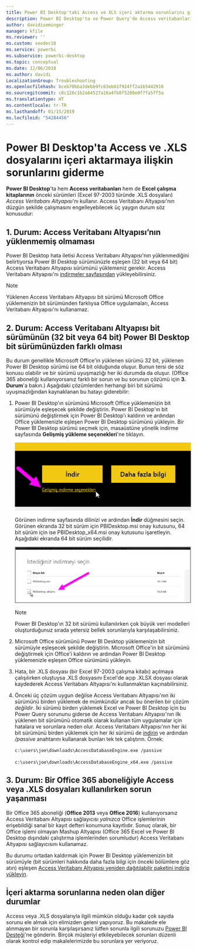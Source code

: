 ```yaml
---
title: Power BI Desktop'taki Access ve XLS içeri aktarma sorunlarını giderme
description: Power BI Desktop'ta ve Power Query'de Access veritabanlarını ve .XLS elektronik tablolarını içeri aktarmayla ilgili sorunları giderme
author: davidiseminger
manager: kfile
ms.reviewer: ''
ms.custom: seodec18
ms.service: powerbi
ms.subservice: powerbi-desktop
ms.topic: conceptual
ms.date: 12/06/2018
ms.author: davidi
LocalizationGroup: Troubleshooting
ms.openlocfilehash: bceb70bba3debb9fc63eb01f924ff2a1b5442916
ms.sourcegitcommit: c8c126c1b2ab4527a16a4fb8f5208e0f7fa5ff5a
ms.translationtype: HT
ms.contentlocale: tr-TR
ms.lasthandoff: 01/15/2019
ms.locfileid: "54284456"
---
```

# <a name="resolve-issues-importing-access-and-xls-files-in-power-bi-desktop"></a>Power BI Desktop'ta Access ve .XLS dosyalarını içeri aktarmaya ilişkin sorunlarını giderme
**Power BI Desktop**'ta hem **Access veritabanları** hem de **Excel çalışma kitaplarının** önceki sürümleri (Excel 97-2003 türünde .XLS dosyaları) *Access Veritabanı Altyapısı*'nı kullanır. Access Veritabanı Altyapısı'nın düzgün şekilde çalışmasını engelleyebilecek üç yaygın durum söz konusudur:

## <a name="situation-1-no-access-database-engine-installed"></a>1. Durum: Access Veritabanı Altyapısı’nın yüklenmemiş olmaması
Power BI Desktop hata iletisi Access Veritabanı Altyapısı'nın yüklenmediğini belirtiyorsa Power BI Desktop sürümünüzle eşleşen (32 bit veya 64 bit) Access Veritabanı Altyapısı sürümünü yüklemeniz gerekir. Access Veritabanı Altyapısı'nı [indirmeler sayfasından](http://www.microsoft.com/download/details.aspx?id=13255) yükleyebilirsiniz.

>[!NOTE]
>Yüklenen Access Veritabanı Altyapısı bit sürümü Microsoft Office yüklemenizin bit sürümünden farklıysa Office uygulamaları, Access Veritabanı Altyapısı'nı kullanamaz.

## <a name="situation-2-the-access-database-engine-bit-version-32-bit-or-64-bit-is-different-from-your-power-bi-desktop-bit-version"></a>2. Durum: Access Veritabanı Altyapısı bit sürümünün (32 bit veya 64 bit) Power BI Desktop bit sürümünüzden farklı olması
Bu durum genellikle Microsoft Office'in yüklenen sürümü 32 bit, yüklenen Power BI Desktop sürümü ise 64 bit olduğunda oluşur. Bunun tersi de söz konusu olabilir ve bir sürümü uyuşmazlığı her iki durumda da oluşur. (Office 365 aboneliği kullanıyorsanız farklı bir sorun ve bu sorunun çözümü için **3. Durum**'a bakın.) Aşağıdaki çözümlerden herhangi biri bit sürümü uyuşmazlığından kaynaklanan bu hatayı giderebilir:

1. Power BI Desktop'ın sürümünü Microsoft Office yüklemenizin bit sürümüyle eşleşecek şekilde değiştirin. Power BI Desktop'ın bit sürümünü değiştirmek için Power BI Desktop'ı kaldırın ve ardından Office yüklemenizle eşleşen Power BI Desktop sürümünü yükleyin. Bir Power BI Desktop sürümü seçmek için, masaüstüne yönelik indirme sayfasında **Gelişmiş yükleme seçenekleri**'ne tıklayın.
   
   ![](media/desktop-access-database-errors/desktop-access-errors-1.png)
   
   Görünen indirme sayfasında dilinizi ve ardından **İndir** düğmesini seçin. Görünen ekranda 32 bit sürüm için PBIDesktop.msi onay kutusunu, 64 bit sürüm için ise PBIDesktop_x64.msi onay kutusunu işaretleyin. Aşağıdaki ekranda 64 bit sürüm seçilidir.
   
   ![](media/desktop-access-database-errors/desktop-access-errors-2.png)
   
   >[!NOTE]
   >Power BI Desktop'ın 32 bit sürümü kullanılırken çok büyük veri modelleri oluşturduğunuz sırada yetersiz bellek sorunlarıyla karşılaşabilirsiniz.
2. Microsoft Office sürümünü Power BI Desktop yüklemenizin bit sürümüyle eşleşecek şekilde değiştirin. Microsoft Office'in bit sürümünü değiştirmek için Office'i kaldırın ve ardından Power BI Desktop yüklemenizle eşleşen Office sürümünü yükleyin.
3. Hata, bir .XLS dosyası (bir Excel 97-2003 çalışma kitabı) açılmaya çalışılırken oluştuysa .XLS dosyasını Excel'de açıp .XLSX dosyası olarak kaydederek Access Veritabanı Altyapısı'nı kullanmaktan kaçınabilirsiniz.
4. Önceki üç çözüm uygun değilse Access Veritabanı Altyapısı'nın iki sürümünü birden yüklemek de mümkündür ancak bu önerilen bir çözüm *değildir*. İki sürümü birden yüklemek Excel ve Power BI Desktop için bu Power Query sorununu giderse de Access Veritabanı Altyapısı'nın ilk yüklenen bit sürümünü otomatik olarak kullanan tüm uygulamalar için hatalara ve sorunlara neden olur. Access Veritabanı Altyapısı'nın her iki bit sürümünü birden yüklemek için her iki sürümü de [indirin](http://www.microsoft.com/download/details.aspx?id=13255) ve ardından */passive* anahtarını kullanarak bunları tek tek çalıştırın. Örnek:
   
       c:\users\joe\downloads\AccessDatabaseEngine.exe /passive
   
       c:\users\joe\downloads\AccessDatabaseEngine_x64.exe /passive

## <a name="situation-3-trouble-using-access-or-xls-files-with-an-office-365-subscription"></a>3. Durum: Bir Office 365 aboneliğiyle Access veya .XLS dosyaları kullanılırken sorun yaşanması
Bir Office 365 aboneliği (**Office 2013** veya **Office 2016**) kullanıyorsanız Access Veritabanı Altyapısı sağlayıcısı *yalnızca* Office işlemlerinin erişebildiği sanal bir kayıt defteri konumuna kayıtlıdır. Sonuç olarak, bir Office işlemi olmayan Mashup Altyapısı (Office 365 Excel ve Power BI Desktop dışındaki çalıştırma işlemlerinden sorumludur) Access Veritabanı Altyapısı sağlayıcısını kullanamaz.

Bu durumu ortadan kaldırmak için Power BI Desktop yüklemenizin bit sürümüyle (bit sürümleri hakkında daha fazla bilgi için önceki bölümlere göz atın) eşleşen [Access Veritabanı Altyapısı yeniden dağıtılabilir paketini indirip yükleyin](http://www.microsoft.com/download/details.aspx?id=13255).

## <a name="other-situations-that-cause-import-issues"></a>İçeri aktarma sorunlarına neden olan diğer durumlar
Access veya .XLS dosyalarıyla ilgili mümkün olduğu kadar çok sayıda sorunu ele almak için elimizden geleni yapıyoruz. Bu makalede ele alınmayan bir sorunla karşılaşırsanız lütfen sonunla ilgili sorunuzu [Power BI Desteği](https://powerbi.microsoft.com/support/)'ne gönderin. Birçok müşteriyi etkileyebilecek sorunları düzenli olarak kontrol edip makalelerimizde bu sorunlara yer veriyoruz.

